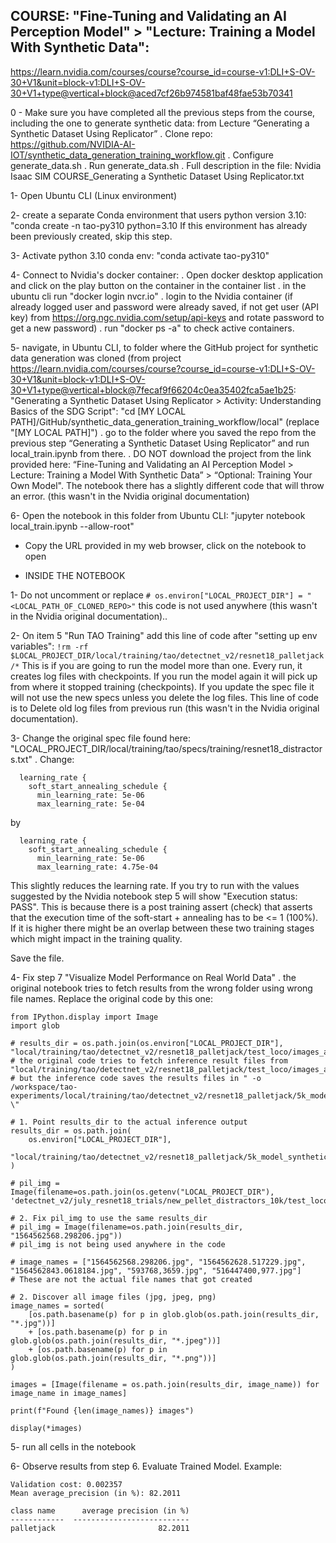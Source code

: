 ## COURSE: "Fine-Tuning and Validating an AI Perception Model" > "Lecture: Training a Model With Synthetic Data": 
https://learn.nvidia.com/courses/course?course_id=course-v1:DLI+S-OV-30+V1&unit=block-v1:DLI+S-OV-30+V1+type@vertical+block@aced7cf26b974581baf48fae53b70341

0 - Make sure you have completed all the previous steps from the course, including the one to generate synthetic data: from Lecture “Generating a Synthetic Dataset Using Replicator”
. Clone repo: https://github.com/NVIDIA-AI-IOT/synthetic_data_generation_training_workflow.git
. Configure generate_data.sh
. Run generate_data.sh
. Full description in the file: Nvidia Isaac SIM COURSE_Generating a Synthetic Dataset Using Replicator.txt

1- Open Ubuntu CLI (Linux environment)

2- create a separate Conda environment that users python version 3.10: "conda create -n tao-py310 python=3.10 
 If this environment has already been previously created, skip this step.

3- Activate python 3.10 conda env: "conda activate tao-py310"

4- Connect to Nvidia's docker container:
. Open docker desktop application and click on the play button on the container in the container list
. in the ubuntu cli run "docker login nvcr.io"
. login to the Nvidia container (if already logged user and password were already saved, if not get user (API key) from https://org.ngc.nvidia.com/setup/api-keys and rotate password to get a new password)
. run "docker ps -a" to check active containers.

5- navigate, in Ubuntu CLI, to folder where the GitHub project for synthetic data generation was cloned (from project https://learn.nvidia.com/courses/course?course_id=course-v1:DLI+S-OV-30+V1&unit=block-v1:DLI+S-OV-30+V1+type@vertical+block@7fecaf9f66204c0ea35402fca5ae1b25: "Generating a Synthetic Dataset Using Replicator > Activity: Understanding Basics of the SDG Script": 
"cd [MY LOCAL PATH]/GitHub/synthetic_data_generation_training_workflow/local" (replace "[MY LOCAL PATH]")
. go to the folder where you saved the repo from the previous step “Generating a Synthetic Dataset Using Replicator” and run local_train.ipynb from there. 
. DO NOT download the project from the link provided here: “Fine-Tuning and Validating an AI Perception Model > Lecture: Training a Model With Synthetic Data” > “Optional: Training Your Own Model". The notebook there has a slightly different code that will throw an error. (this wasn't in the Nvidia original documentation)

6- Open the notebook in this folder from Ubuntu CLI: "jupyter notebook local_train.ipynb --allow-root"
- Copy the URL provided in my web browser, click on the notebook to open

- INSIDE THE NOTEBOOK

1- Do not uncomment or replace ```# os.environ["LOCAL_PROJECT_DIR"] = "<LOCAL_PATH_OF_CLONED_REPO>"``` this code is not used anywhere (this wasn't in the Nvidia original documentation)..

2- On item 5 "Run TAO Training" add this line of code after "setting up env variables": ```!rm -rf $LOCAL_PROJECT_DIR/local/training/tao/detectnet_v2/resnet18_palletjack/*```
This is if you are going to run the model more than one. Every run, it creates log files with checkpoints. If you run the model again it will pick up from where it stopped training (checkpoints). If you update the spec file it will not use the new specs unless you delete the log files. This line of code is to Delete old log files from previous run (this wasn't in the Nvidia original documentation).

3- Change the original spec file found here: "LOCAL_PROJECT_DIR/local/training/tao/specs/training/resnet18_distractors.txt"
. Change:
```
  learning_rate {
    soft_start_annealing_schedule {
      min_learning_rate: 5e-06
      max_learning_rate: 5e-04
```
by 
```
  learning_rate {
    soft_start_annealing_schedule {
      min_learning_rate: 5e-06
      max_learning_rate: 4.75e-04
```
This slightly reduces the learning rate. If you try to run with the values suggested by the Nvidia notebook step 5 will show "Execution status: PASS".
This is because there is a post training assert (check) that asserts that the execution time of the soft-start + annealing has to be <= 1 (100%). If it is higher there might be an overlap between these two training stages which might impact in the training quality. 

Save the file.

4- Fix step 7 "Visualize Model Performance on Real World Data"
. the original notebook tries to fetch results from the wrong folder using wrong file names. Replace the original code by this one:
```
from IPython.display import Image 
import glob

# results_dir = os.path.join(os.environ["LOCAL_PROJECT_DIR"], "local/training/tao/detectnet_v2/resnet18_palletjack/test_loco/images_annotated")
# the original code tries to fetch inference result files from "local/training/tao/detectnet_v2/resnet18_palletjack/test_loco/images_annotated"
# but the inference code saves the results files in " -o /workspace/tao-experiments/local/training/tao/detectnet_v2/resnet18_palletjack/5k_model_synthetic \"

# 1. Point results_dir to the actual inference output
results_dir = os.path.join(
    os.environ["LOCAL_PROJECT_DIR"],
    "local/training/tao/detectnet_v2/resnet18_palletjack/5k_model_synthetic/images_annotated"
)

# pil_img = Image(filename=os.path.join(os.getenv("LOCAL_PROJECT_DIR"), 'detectnet_v2/july_resnet18_trials/new_pellet_distractors_10k/test_loco/images_annotated/1564562568.298206.jpg'))

# 2. Fix pil_img to use the same results_dir
# pil_img = Image(filename=os.path.join(results_dir, "1564562568.298206.jpg"))
# pil_img is not being used anywhere in the code

# image_names = ["1564562568.298206.jpg", "1564562628.517229.jpg", "1564562843.0618184.jpg", "593768,3659.jpg", "516447400,977.jpg"] 
# These are not the actual file names that got created   

# 2. Discover all image files (jpg, jpeg, png)
image_names = sorted(
    [os.path.basename(p) for p in glob.glob(os.path.join(results_dir, "*.jpg"))]
    + [os.path.basename(p) for p in glob.glob(os.path.join(results_dir, "*.jpeg"))]
    + [os.path.basename(p) for p in glob.glob(os.path.join(results_dir, "*.png"))]
)

images = [Image(filename = os.path.join(results_dir, image_name)) for image_name in image_names]

print(f"Found {len(image_names)} images")

display(*images)
```
5- run all cells in the notebook

6- Observe results from step 6. Evaluate Trained Model. Example: 
```
Validation cost: 0.002357
Mean average_precision (in %): 82.2011

class name      average precision (in %)
------------  --------------------------
palletjack                       82.2011
```
